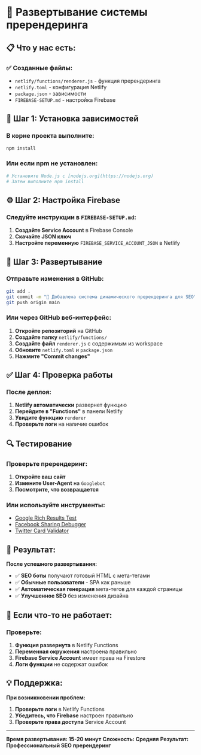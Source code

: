 # 🚀 Развертывание системы пререндеринга

## 📋 Что у нас есть:

### ✅ **Созданные файлы:**
- `netlify/functions/renderer.js` - функция пререндеринга
- `netlify.toml` - конфигурация Netlify
- `package.json` - зависимости
- `FIREBASE-SETUP.md` - настройка Firebase

## 🔧 Шаг 1: Установка зависимостей

### В корне проекта выполните:
```bash
npm install
```

### Или если npm не установлен:
```bash
# Установите Node.js с [nodejs.org](https://nodejs.org)
# Затем выполните npm install
```

## ⚙️ Шаг 2: Настройка Firebase

### Следуйте инструкции в `FIREBASE-SETUP.md`:
1. **Создайте Service Account** в Firebase Console
2. **Скачайте JSON ключ**
3. **Настройте переменную** `FIREBASE_SERVICE_ACCOUNT_JSON` в Netlify

## 🚀 Шаг 3: Развертывание

### Отправьте изменения в GitHub:
```bash
git add .
git commit -m "🚀 Добавлена система динамического пререндеринга для SEO"
git push origin main
```

### Или через GitHub веб-интерфейс:
1. **Откройте репозиторий** на GitHub
2. **Создайте папку** `netlify/functions/`
3. **Создайте файл** `renderer.js` с содержимым из workspace
4. **Обновите** `netlify.toml` и `package.json`
5. **Нажмите "Commit changes"**

## ✅ Шаг 4: Проверка работы

### После деплоя:
1. **Netlify автоматически** развернет функцию
2. **Перейдите в "Functions"** в панели Netlify
3. **Увидите функцию** `renderer`
4. **Проверьте логи** на наличие ошибок

## 🔍 Тестирование

### Проверьте пререндеринг:
1. **Откройте ваш сайт**
2. **Измените User-Agent** на `Googlebot`
3. **Посмотрите, что возвращается**

### Или используйте инструменты:
- [Google Rich Results Test](https://search.google.com/test/rich-results)
- [Facebook Sharing Debugger](https://developers.facebook.com/tools/debug/)
- [Twitter Card Validator](https://cards-dev.twitter.com/validator)

## 🎯 Результат:

**После успешного развертывания:**
- ✅ **SEO боты** получают готовый HTML с мета-тегами
- ✅ **Обычные пользователи** - SPA как раньше
- ✅ **Автоматическая генерация** мета-тегов для каждой страницы
- ✅ **Улучшенное SEO** без изменения дизайна

## 🚨 Если что-то не работает:

### Проверьте:
1. **Функция развернута** в Netlify Functions
2. **Переменная окружения** настроена правильно
3. **Firebase Service Account** имеет права на Firestore
4. **Логи функции** не содержат ошибок

## 💡 Поддержка:

**При возникновении проблем:**
1. **Проверьте логи** в Netlify Functions
2. **Убедитесь, что Firebase** настроен правильно
3. **Проверьте права доступа** Service Account

---

**Время развертывания: 15-20 минут**
**Сложность: Средняя**
**Результат: Профессиональный SEO пререндеринг**